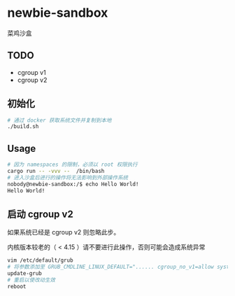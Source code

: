 # newbie-sandbox

菜鸡沙盒

## TODO

- cgroup v1
- cgroup v2

## 初始化

```bash
# 通过 docker 获取系统文件并复制到本地
./build.sh
```

## Usage

```bash
# 因为 namespaces 的限制，必须以 root 权限执行
cargo run -- -vvv --  /bin/bash
# 进入沙盒后进行的操作将无法影响到外部操作系统
nobody@newbie-sandbox:/$ echo Hello World!
Hello World!
```

## 启动 cgroup v2

如果系统已经是 cgroup v2 则忽略此步。

内核版本较老的（ < 4.15 ）请不要进行此操作，否则可能会造成系统异常

```bash
vim /etc/default/grub
# 将参数添加至 GRUB_CMDLINE_LINUX_DEFAULT="...... cgroup_no_v1=allow systemd.unified_cgroup_hierarchy=1" 以禁用 cgroup v1
update-grub
# 重启以使改动生效
reboot
```
